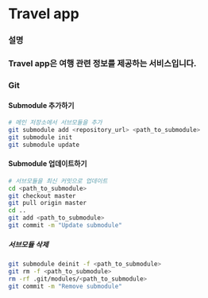 # Travel app

### 설명

### Travel app은 여행 관련 정보를 제공하는 서비스입니다.


### Git

#### Submodule 추가하기
```bash
# 메인 저장소에서 서브모듈을 추가
git submodule add <repository_url> <path_to_submodule>
git submodule init
git submodule update
```
#### Submodule 업데이트하기
```bash
# 서브모듈을 최신 커밋으로 업데이트
cd <path_to_submodule>
git checkout master
git pull origin master
cd ..
git add <path_to_submodule>
git commit -m "Update submodule"
```


##### 서브모듈 삭제
```bash
git submodule deinit -f <path_to_submodule>
git rm -f <path_to_submodule>
rm -rf .git/modules/<path_to_submodule>
git commit -m "Remove submodule"
```

